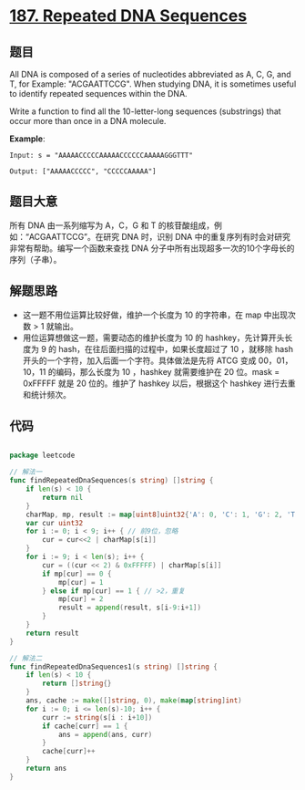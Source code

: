 # [187. Repeated DNA Sequences](https://leetcode.com/problems/repeated-dna-sequences/)


## 题目

All DNA is composed of a series of nucleotides abbreviated as A, C, G, and T, for Example: "ACGAATTCCG". When studying DNA, it is sometimes useful to identify repeated sequences within the DNA.

Write a function to find all the 10-letter-long sequences (substrings) that occur more than once in a DNA molecule.

**Example**:

    Input: s = "AAAAACCCCCAAAAACCCCCCAAAAAGGGTTT"
    
    Output: ["AAAAACCCCC", "CCCCCAAAAA"]


## 题目大意

所有 DNA 由一系列缩写为 A，C，G 和 T 的核苷酸组成，例如：“ACGAATTCCG”。在研究 DNA 时，识别 DNA 中的重复序列有时会对研究非常有帮助。编写一个函数来查找 DNA 分子中所有出现超多一次的10个字母长的序列（子串）。

## 解题思路

- 这一题不用位运算比较好做，维护一个长度为 10 的字符串，在 map 中出现次数 > 1 就输出。
- 用位运算想做这一题，需要动态的维护长度为 10 的 hashkey，先计算开头长度为 9 的 hash，在往后面扫描的过程中，如果长度超过了 10 ，就移除 hash 开头的一个字符，加入后面一个字符。具体做法是先将 ATCG 变成 00，01，10，11 的编码，那么长度为 10 ，hashkey 就需要维护在 20 位。mask = 0xFFFFF 就是 20 位的。维护了 hashkey 以后，根据这个 hashkey 进行去重和统计频次。


## 代码

```go

package leetcode

// 解法一
func findRepeatedDnaSequences(s string) []string {
	if len(s) < 10 {
		return nil
	}
	charMap, mp, result := map[uint8]uint32{'A': 0, 'C': 1, 'G': 2, 'T': 3}, make(map[uint32]int, 0), []string{}
	var cur uint32
	for i := 0; i < 9; i++ { // 前9位，忽略
		cur = cur<<2 | charMap[s[i]]
	}
	for i := 9; i < len(s); i++ {
		cur = ((cur << 2) & 0xFFFFF) | charMap[s[i]]
		if mp[cur] == 0 {
			mp[cur] = 1
		} else if mp[cur] == 1 { // >2，重复
			mp[cur] = 2
			result = append(result, s[i-9:i+1])
		}
	}
	return result
}

// 解法二
func findRepeatedDnaSequences1(s string) []string {
	if len(s) < 10 {
		return []string{}
	}
	ans, cache := make([]string, 0), make(map[string]int)
	for i := 0; i <= len(s)-10; i++ {
		curr := string(s[i : i+10])
		if cache[curr] == 1 {
			ans = append(ans, curr)
		}
		cache[curr]++
	}
	return ans
}

```
